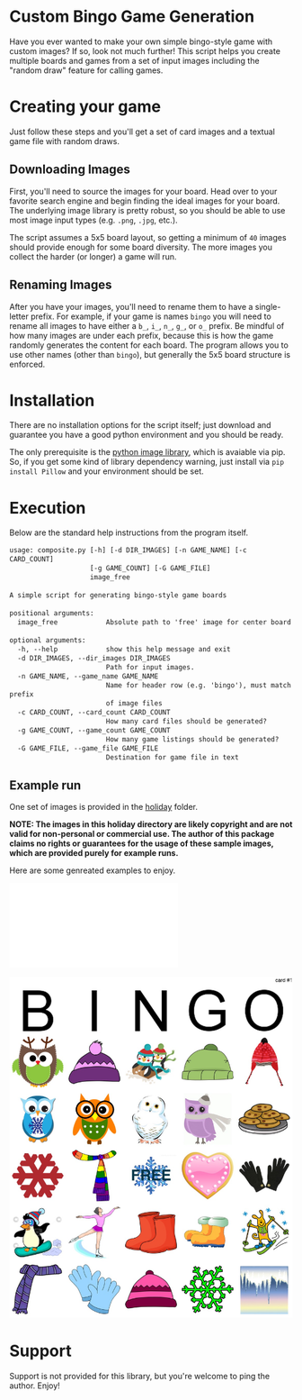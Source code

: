 # Custom Bingo Game Generation
Have you ever wanted to make your own simple bingo-style game with custom
images?  If so, look not much further!  This script helps you create
multiple boards and games from a set of input images including the "random draw"
feature for calling games.

# Creating your game
Just follow these steps and you'll get a set of card images and a textual
game file with random draws.

## Downloading Images
First, you'll need to source the images for your board.   Head over to your
favorite search engine and begin finding the ideal images for your board.
The underlying image library is pretty robust, so you should be able to use
most image input types (e.g. `.png`, `.jpg`, etc.).

The script assumes a 5x5 board layout, so getting a minimum of `40` images
should provide enough for some board diversity.  The more images you collect
the harder (or longer) a game will run.

## Renaming Images
After you have your images, you'll need to rename them to have a single-letter
prefix.  For example, if your game is names `bingo` you will need to rename
all images to have either a `b_`, `i_`, `n_`, `g_`, or `o_` prefix.  Be mindful
of how many images are under each prefix, because this is how the game
randomly generates the content for each board.  The program allows you to use
other names (other than `bingo`), but generally the 5x5 board structure is
enforced.

# Installation
There are no installation options for the script itself; just download
and guarantee you have a good python environment and you should be ready.

The only prerequisite is the [python image library](https://pypi.python.org/pypi/Pillow/),
which is avaiable via pip.  So, if you get some kind of library dependency
warning, just install via `pip install Pillow` and your environment should be set.


# Execution
Below are the standard help instructions from the program itself.

```
usage: composite.py [-h] [-d DIR_IMAGES] [-n GAME_NAME] [-c CARD_COUNT]
                    [-g GAME_COUNT] [-G GAME_FILE]
                    image_free

A simple script for generating bingo-style game boards

positional arguments:
  image_free            Absolute path to 'free' image for center board

optional arguments:
  -h, --help            show this help message and exit
  -d DIR_IMAGES, --dir_images DIR_IMAGES
                        Path for input images.
  -n GAME_NAME, --game_name GAME_NAME
                        Name for header row (e.g. 'bingo'), must match prefix
                        of image files
  -c CARD_COUNT, --card_count CARD_COUNT
                        How many card files should be generated?
  -g GAME_COUNT, --game_count GAME_COUNT
                        How many game listings should be generated?
  -G GAME_FILE, --game_file GAME_FILE
                        Destination for game file in text
```

## Example run
One set of images is provided in the [holiday](holiday) folder.

**NOTE: The images in this holiday directory are likely copyright and are not
valid for non-personal or commercial use.  The author of this package claims
no rights or guarantees for the usage of these sample images, which are provided
purely for example runs.**

Here are some genreated examples to enjoy.

![example games](holiday/example_games.txt)

![example card](holiday/example_card.jpg)

# Support
Support is not provided for this library, but you're welcome to ping the author.
Enjoy!
